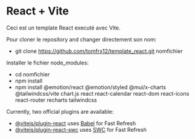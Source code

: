 # React + Vite

Ceci est un template React executé avec Vite.

Pour cloner le repository and changer directement son nom:

- git clone https://github.com/tomfrx12/template_react.git nomfichier

Installer le fichier node_modules:

- cd nomfichier
- npm install
- npm install @emotion/react @emotion/styled @mui/x-charts @tailwindcss/vite chart.js react react-calendar react-dom react-icons react-router recharts tailwindcss

Currently, two official plugins are available:

- [@vitejs/plugin-react](https://github.com/vitejs/vite-plugin-react/blob/main/packages/plugin-react/README.md) uses [Babel](https://babeljs.io/) for Fast Refresh
- [@vitejs/plugin-react-swc](https://github.com/vitejs/vite-plugin-react-swc) uses [SWC](https://swc.rs/) for Fast Refresh
